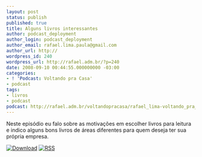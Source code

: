 ```yaml
---
layout: post
status: publish
published: true
title: Alguns livros interessantes
author: podcast_deployment
author_login: podcast_deployment
author_email: rafael.lima.paula@gmail.com
author_url: http://
wordpress_id: 240
wordpress_url: http://rafael.adm.br/?p=240
date: 2008-09-10 00:44:55.000000000 -03:00
categories:
- ! 'Podcast: Voltando pra Casa'
- podcast
tags:
- livros
- podcast
podcast: http://rafael.adm.br/voltandopracasa/rafael_lima-voltando_pra_casa-0015.mp3
---
```

Neste epis&oacute;dio eu falo sobre as motiva&ccedil;&otilde;es em escolher livros para leitura e indico alguns bons livros de &aacute;reas diferentes para quem deseja ter sua pr&oacute;pria empresa.

<a class="noborder" href="http://rafael.adm.br/voltandopracasa/rafael_lima-voltando_pra_casa-0015.mp3" title="Download"><img src="http://rafael.adm.br/wp-content/themes/rafael_lima-rockinblue/images/download_green.gif" border="0" alt="Download" /></a> <a class="noborder" href="http://feeds.feedburner.com/rafael_lima_podcast" title="RSS"><img src="http://rafael.adm.br/wp-content/themes/rafael_lima-rockinblue/images/icn-feed-16x16.png" border="0" alt="RSS" /></a>

